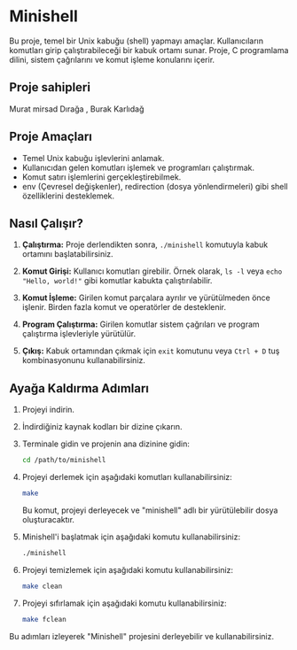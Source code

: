 # Minishell

Bu proje, temel bir Unix kabuğu (shell) yapmayı amaçlar. Kullanıcıların komutları girip çalıştırabileceği bir kabuk ortamı sunar. Proje, C programlama dilini, sistem çağrılarını ve komut işleme konularını içerir.

## Proje sahipleri
Murat mirsad Dırağa , Burak Karlıdağ
## Proje Amaçları

- Temel Unix kabuğu işlevlerini anlamak.
- Kullanıcıdan gelen komutları işlemek ve programları çalıştırmak.
- Komut satırı işlemlerini gerçekleştirebilmek.
- env (Çevresel değişkenler), redirection (dosya yönlendirmeleri) gibi shell özelliklerini desteklemek.

## Nasıl Çalışır?

1. **Çalıştırma:** Proje derlendikten sonra, `./minishell` komutuyla kabuk ortamını başlatabilirsiniz.

2. **Komut Girişi:** Kullanıcı komutları girebilir. Örnek olarak, `ls -l` veya `echo "Hello, world!"` gibi komutlar kabukta çalıştırılabilir.

3. **Komut İşleme:** Girilen komut parçalara ayrılır ve yürütülmeden önce işlenir. Birden fazla komut ve operatörler de desteklenir.

4. **Program Çalıştırma:** Girilen komutlar sistem çağrıları ve program çalıştırma işlevleriyle yürütülür.

5. **Çıkış:** Kabuk ortamından çıkmak için `exit` komutunu veya `Ctrl + D` tuş kombinasyonunu kullanabilirsiniz.

## Ayağa Kaldırma Adımları

1. Projeyi indirin.

2. İndirdiğiniz kaynak kodları bir dizine çıkarın.

3. Terminale gidin ve projenin ana dizinine gidin:

    ```bash
    cd /path/to/minishell
    ```

4. Projeyi derlemek için aşağıdaki komutları kullanabilirsiniz:

    ```bash
    make
    ```

    Bu komut, projeyi derleyecek ve "minishell" adlı bir yürütülebilir dosya oluşturacaktır.

5. Minishell'i başlatmak için aşağıdaki komutu kullanabilirsiniz:

    ```bash
    ./minishell
    ```

6. Projeyi temizlemek için aşağıdaki komutu kullanabilirsiniz:

    ```bash
    make clean
    ```

7. Projeyi sıfırlamak için aşağıdaki komutu kullanabilirsiniz:

    ```bash
    make fclean
    ```

Bu adımları izleyerek "Minishell" projesini derleyebilir ve kullanabilirsiniz.

